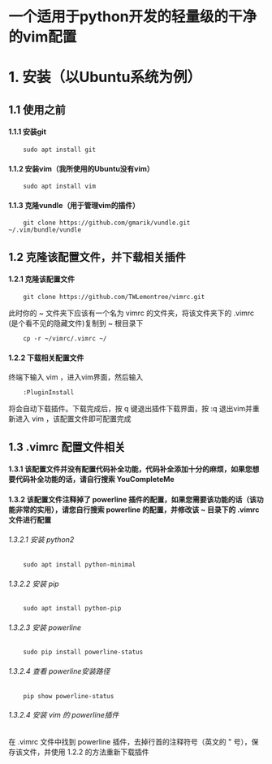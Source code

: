 一个适用于python开发的轻量级的干净的vim配置
======================================
# 1. 安装（以Ubuntu系统为例）
## 1.1 使用之前
#### 1.1.1 安装git
```
    sudo apt install git
```
#### 1.1.2 安装vim（我所使用的Ubuntu没有vim）
```
    sudo apt install vim
```
#### 1.1.3 克隆vundle（用于管理vim的插件）
```
    git clone https://github.com/gmarik/vundle.git ~/.vim/bundle/vundle
```
## 1.2 克隆该配置文件，并下载相关插件
#### 1.2.1 克隆该配置文件
```
    git clone https://github.com/TWLemontree/vimrc.git
```
此时你的 ~ 文件夹下应该有一个名为 vimrc 的文件夹，将该文件夹下的 .vimrc (是个看不见的隐藏文件)复制到 ~ 根目录下
```
    cp -r ~/vimrc/.vimrc ~/
```
#### 1.2.2 下载相关配置文件
终端下输入 vim ，进入vim界面，然后输入
```
    :PluginInstall
```
将会自动下载插件。下载完成后，按 q 键退出插件下载界面，按 :q 退出vim并重新进入 vim ，该配置文件即可配置完成
## 1.3 .vimrc 配置文件相关
#### 1.3.1 该配置文件并没有配置代码补全功能，代码补全添加十分的麻烦，如果您想要代码补全功能的话，请自行搜索 YouCompleteMe
#### 1.3.2 该配置文件注释掉了 powerline 插件的配置，如果您需要该功能的话（该功能非常的实用），请您自行搜索 powerline 的配置，并修改该 ~ 目录下的 .vimrc 文件进行配置
###### 1.3.2.1 安装 python2
```
    sudo apt install python-minimal
```
###### 1.3.2.2 安装 pip
```
    sudo apt install python-pip
```
###### 1.3.2.3 安装 powerline
```
    sudo pip install powerline-status
```
###### 1.3.2.4 查看 powerline安装路径
```
    pip show powerline-status
```
###### 1.3.2.4 安装 vim 的 powerline插件
在 .vimrc 文件中找到 powerline 插件，去掉行首的注释符号（英文的 " 号），保存该文件，并使用 1.2.2 的方法重新下载插件

